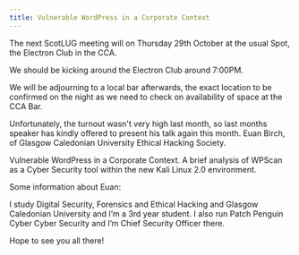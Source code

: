 ```yaml
---
title: Vulnerable WordPress in a Corporate Context
---
```


The next ScotLUG meeting will on Thursday 29th October at the usual Spot, the Electron Club in the CCA.

We should be kicking around the Electron Club around 7:00PM.

We will be adjourning to a local bar afterwards, the exact location to be confirmed on the night as we need to check on availability of space at the CCA Bar.

Unfortunately, the turnout wasn't very high last month, so last months speaker has kindly offered to present his talk again this month. Euan Birch, of Glasgow Caledonian University Ethical Hacking Society.

Vulnerable WordPress in a Corporate Context. A brief analysis of WPScan as a Cyber Security tool within the new Kali Linux 2.0 environment.

Some information about Euan:

I study Digital Security, Forensics and Ethical Hacking and Glasgow Caledonian University and I’m a 3rd year student. I also run Patch Penguin Cyber Cyber Security and I’m Chief Security Officer there.

Hope to see you all there!
